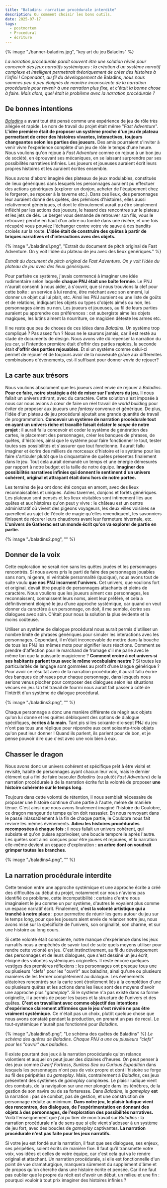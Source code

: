 ```yaml
---
title: "Baladins: narration procédurale interdite"
description: Ou comment choisir les bons outils.
date: 2025-07-17
tags:
  - postmortem
  - Procedural
  - écriture
---
```


{% image "./banner-baladins.jpg", "key art du jeu Baladins" %}

*La narration procédurale paraît souvent être une solution rêvée pour concevoir des jeux narratifs systémiques : la création d'un système narratif complexe et intelligent permettrait théoriquement de créer des histoires à l'infini ! Cependant, au fil du développement de* Baladins, *nous nous sommes peu à peu éloignés de manière inconsciente de la narration procédurale pour revenir à une narration plus fixe, et c'était la bonne chose à faire. Mais alors, quel était le problème avec la narration procédurale ?*

## De bonnes intentions
 <a href="https://store.steampowered.com/app/1866320/Baladins/" target ="blank" >*Baladins*</a> a avant tout été pensé comme une expérience de jeu de rôle très allégée et rapide. Le nom de travail du projet était même "*Fast Adventure*".   **L'idée première était de proposer un système proche d'un jeu de plateau permettant de créer des histoires vivantes, interactives, toujours changeantes selon les parties des joueurs.** Des amis pourraient s'inviter à venir vivre l'expérience complète d'un jeu de rôle le temps d'une heure. Nous voulions qu'on rejoue à *Fast Adventure* comme on rejoue à un bon jeu de société, en éprouvant ses mécaniques, en se laissant surprendre par ses possibilités narratives infinies. Les joueurs et joueuses auraient écrit leurs propres histoires et les auraient écrites ensemble.

Nous avons d'abord imaginé des plateaux de jeux modulables, constitués de lieux génériques dans lesquels les personnages auraient pu effectuer des actions génériques (explorer un donjon, acheter de l'équipement chez le forgeron, se reposer à la taverne etc.). Dans ces lieux, des personnages leur auraient donné des quêtes, des prémices d'histoires, elles aussi relativement génériques, et dont le déroulement aurait pu être simplement infléchi par les actions des joueurs, le hasard des rencontres sur le plateau et les jets de dés.
Le berger vous demande de retrouver son fils, vous le retrouvez perché en haut d'un arbre ou tombé dans une rivière, et une fois récupéré vous pouviez l'échanger contre votre vie sauve à des bandits croisés sur la route. **L'idée était de construire des quêtes à partir de briques narratives et d'interactions avec des objets.**

{% image "./baladins1.png", "Extrait du document de pitch original de Fast Adventure. On y voit l'idée du plateau de jeu avec des lieux génériques." %}

*Extrait du document de pitch original de Fast Adventure. On y voit l'idée du plateau de jeu avec des lieux génériques.*

Pour parfaire ce système, j'avais commencé à imaginer une idée rudimentaire selon laquelle **chaque PNJ était une boîte fermée**. Le PNJ n'aurait consenti à nous aider, à s'ouvrir, que si nous trouvions la clef pour cette boîte : un service à lui rendre, être méchant avec son ennemi, lui donner un objet qui lui plait, etc. Ainsi les PNJ auraient eu une liste de goûts et de relations, indiquant les objets ou types d'objets aimés ou non, les personnages aimés ou non. Les joueurs et joueuses, au fil de leurs parties auraient pu apprendre ces préférences : cet aubergiste aime les objets magiques, les lutins aiment la nourriture, ce magicien déteste les armes etc.

Il ne reste que peu de choses de ces idées dans *Baladins*. Un système trop compliqué ? Pas assez fun ? Nous ne le saurons jamais, car il est resté au stade de documents de design. Nous avons vite dû repenser la narration du jeu car, si l'intention première était d'offrir des parties rapides, la seconde était **d'offrir des parties rejouables**. Et si un système comme celui-ci permet de rejouer et de toujours avoir de la nouveauté grâce aux différentes combinaisons d'événements, est-il suffisant pour donner *envie* de rejouer? 

## La carte aux trésors
Nous voulions absolument que les joueurs aient envie de rejouer à *Baladins*. **Pour ce faire, notre stratégie a été de miser sur l'univers du jeu.** Il nous fallait un univers attirant, avec du caractère. Cette solution s'est imposée à nous car nous avions à cœur de faire un réel travail de *world building* pour éviter de proposer aux joueurs une *fantasy* convenue et générique. De plus, l'idée d'un plateau de jeu procédural ajoutait une grande quantité de travail de programmation. **Concevoir un système de narration procédurale tout en ayant un univers riche et travaillé faisait éclater le *scope* de notre projet** : il aurait fallu concevoir et coder le système de génération des cartes, le placement des personnages, créer les banques de phrases, de quêtes, d'histoires, ainsi que le système pour faire fonctionner le tout, tester toutes ses possibilités et s'assurer que tout fonctionne. Il aurait fallu imaginer et écrire des milliers de morceaux d'histoire et le système pour les faire s'articuler plutôt que la cinquantaine de quêtes présentes finalement dans le jeu. Tout cela aurait demandé un temps et une énergie démesurés par rapport à notre budget et la taille de notre équipe. **Imaginer des possibilités narratives infinies qui donnent le sentiment d'un univers cohérent, original et attrayant était donc hors de notre portée.**

Les terrains de jeu ont donc été conçus en amont, avec des lieux reconnaissables et uniques. Adieu tavernes, donjons et forêts génériques. Les plateaux sont pensés et les lieux visitables sont intimement liés aux quêtes et aux histoires qu'on peut y vivre : le château est un centre administratif où vivent des pigeons voyageurs, les deux villes voisines se querellent au sujet de l'école de magie qu'elles revendiquent, les savonniers finissent de récurer leurs chaudrons avant leur fermeture hivernale, etc. **L'univers de Gatherac est un monde écrit qu'on va explorer de partie en partie.**

{% image "./baladins2.png", "" %}

## Donner de la voix
Cette exploration ne serait rien sans les quêtes jouées et les personnages rencontrés. Si nous avons pris le parti de faire des personnages jouables sans nom, ni genre, ni véritable personnalité (quoique), nous avons tout de suite voulu **que nos PNJ incarnent l'univers.** Cet univers, que voulions fort et original, devait être peuplé de personnages attachants et pleins de caractère. Nous voulions que les joueurs aiment ces personnages, les reconnaissent, connaissent leurs noms, aient leur préféré, et cela a définitivement éloigné le jeu d'une approche systémique, car quand on veut donner du caractère à un personnage, on doit, il me semble, écrire ses dialogues avec soin. C'était pour nous la solution la plus évidente et la moins coûteuse.

Utiliser un système de dialogue procédural nous aurait permis d'utiliser un nombre limité de phrases génériques pour simuler les interactions avec les personnages. Cependant, il m'était inconcevable de mettre dans la bouche de tous les PNJ les mêmes mots pour signifier leurs réactions. Comment se prendre d'affection pour le marchand de fromage s'il me parle avec le même ton que la puissante magicienne ? **Comment croire à cet univers si ses habitants parlent tous avec le même vocabulaire neutre ?** Si toutes les particularités de langage sont gommées au profit d'une langue générique ? Pour avoir ce résultat avec de la narration procédurale, il aurait fallu écrire des banques de phrases pour chaque personnage, dans lesquels nous serions venus piocher pour composer des dialogues selon les situations vécues en jeu. Un tel travail de fourmi nous aurait fait passer à côté de l'intérêt d'un système de dialogue procédural.

{% image "./baladins3.png", "" %}

Chaque personnage a donc une manière différente de réagir aux objets qu'on lui donne et les quêtes débloquent des options de dialogue spécifiques, **écrites à la main.** Tant pis si les soixante-dix-sept PNJ du jeu n'ont pas tous une réplique pour répondre aux cent soixante-trois objets qu'on peut leur donner ! Quand ils parlent, ils parlent pour de bon, et je pense pouvoir dire que c'est avec une voix bien à eux.

## Chasser le dragon
Nous avons donc un univers cohérent et spécifique prêt à être visité et revisité, habité de personnages ayant chacun leur voix, mais le dernier élément qui a fini de faire basculer *Baladins* (ou plutôt *Fast Adventure*) de la narration procédurale à de la narration écrite fut la volonté de proposer **une histoire cohérente sur le temps long**.

Toujours dans cette volonté de rétention, il nous semblait nécessaire de proposer une histoire continue d'une partie à l'autre, même de manière ténue. C'est ainsi que nous avons finalement imaginé l'histoire du Coulobre, ce dragon mangeur de temps qu'on doit rassasier. En nous renvoyant dans le passé inlassablement à la fin de chaque partie, le Coulobre nous fait revivre les mêmes événements. **Adieu les histoires procédurales recomposées à chaque fois** : il nous fallait un univers cohérent, qui subsiste et qu'on puisse apprivoiser, une boucle temporelle après l'autre. Les quêtes sont ainsi conçues pour être jouées et rejouées, et la narration elle-même devient un espace d'exploration : **un arbre dont on voudrait grimper toutes les branches**.

{% image "./baladins4.png", "" %}


## La narration procédurale interdite
Cette tension entre une approche systémique et une approche écrite a créé des difficultés au début du projet, notamment car nous n'avions pas identifié ce problème, cette incompatibilité : certains d'entre nous imaginaient le jeu comme un pur système, d'autres le voyaient plus comme un espace narratif écrit. Finalement, **c'est la volonté artistique qui a tranché à notre place** : pour permettre de réunir les gens autour du jeu sur le temps long, pour que les joueurs aient envie de relancer notre jeu, nous avons misé sur la spécificité de l'univers, son originalité, son charme, et sur une histoire au long cours. 

Si cette volonté était consciente, notre manque d'expérience dans les jeux narratifs nous a empêchés de savoir tout de suite quels moyens utiliser pour rendre cette volonté en jeu. C'est instinctivement, au fil du développement des personnages et de leurs dialogues, que s'est dessiné un jeu écrit, éloigné des volontés systémiques originelles. Il reste encore quelques vestiges des premières réflexions : les personnages ont presque tous une ou plusieurs "clefs" pour les "ouvrir" aux baladins, ainsi qu'une ou plusieurs manières de les fermer complètement au dialogue. Les événements aléatoires rencontrés sur la carte sont étroitement liés à la complétion d'une ou plusieurs quêtes et les actions dans les lieux sont des moyens d'avoir une approche plus "*gameplay*". Si le système n'a pas existé dans sa forme originelle, il a permis de poser les bases et la structure de l'univers et des quêtes. **C'est en travaillant avec comme objectif des intentions d'expérience clairement affirmées que le jeu s'est révélé ne pas être vraiment systémique.** Ce n'était pas un choix, plutôt quelque chose que nous avons constaté pendant la production, en prenant un pas de recul. Le tout-systémique n'aurait pas fonctionné pour *Baladins*.

{% image "./baladins5.png", "Le schéma des quêtes de Baladins" %}
*Le schéma des quêtes de Baladins. Chaque PNJ a une ou plusieurs "clefs" pour les "ouvrir" aux baladins.*

Il existe pourtant des jeux à la narration procédurale qu'on relance volontiers et auquel on peut jouer des dizaines d'heures. On peut penser à des jeux comme *Dwarf Fortress*, *Sunless Sea* ou *Curious Expedition* dans lesquels les personnages n'ont pas de voix propre et dont l'histoire se forge au fil des péripéties du *gameplay*.  Mais, contrairement à *Baladins*, ces jeux présentent des systèmes de *gameplay* complexes. Le plaisir ludique vient des combats, de la navigation sur une mer plongée dans les ténèbres, de la gestion de son navire ou de sa forteresse. Dans *Baladins*, le *gameplay* **est** la narration : pas de combat, pas de gestion, et une construction de personnage réduite au minimum. **Dans notre jeu, le plaisir ludique vient des rencontres, des dialogues, de l'expérimentation en donnant des objets à des personnages, de l'exploration des possibilités narratives.** Voilà l'enseignement que j'ai pu tirer de mon travail sur *Baladins* : la narration procédurale n'a de sens que si elle vient s'adosser à un système de jeu fort, avec des boucles de *gameplay* captivantes. 
**La narration procédurale n'est pas faite pour les jeux narratifs.**

Si votre jeu est fondé sur la narration, il faut que ses dialogues, ses enjeux, ses péripéties, soient écrits de manière fixe. Il faut qu'il transmette votre voix, vos idées et celles de votre équipe, car c'est cela qui va le rendre original et attachant. Un narration procédurale, si elle est fonctionnelle d'un point de vue dramaturgique, manquera sûrement du supplément d'âme et de propos qu'on cherche dans une histoire écrite et pensée. Car il ne faut pas oublier que le propre du récit est d'avoir un début, un milieu et une fin : pourquoi vouloir à tout prix imaginer des histoires infinies ?

